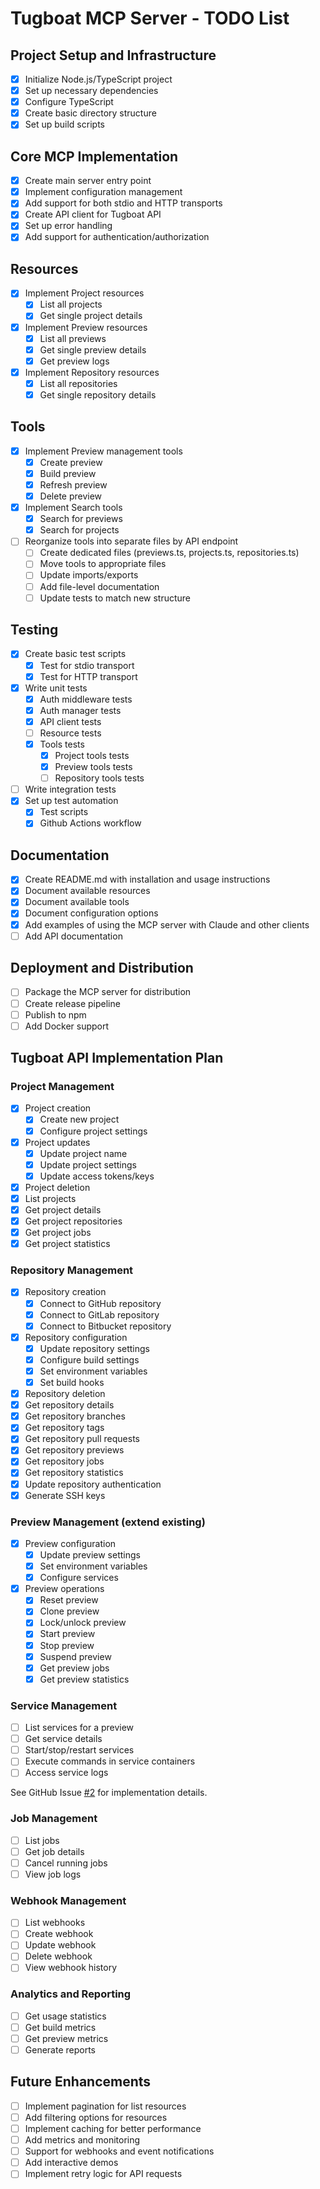 # Tugboat MCP Server - TODO List

## Project Setup and Infrastructure

- [x] Initialize Node.js/TypeScript project
- [x] Set up necessary dependencies
- [x] Configure TypeScript
- [x] Create basic directory structure
- [x] Set up build scripts

## Core MCP Implementation

- [x] Create main server entry point
- [x] Implement configuration management
- [x] Add support for both stdio and HTTP transports
- [x] Create API client for Tugboat API
- [x] Set up error handling
- [x] Add support for authentication/authorization

## Resources

- [x] Implement Project resources
  - [x] List all projects
  - [x] Get single project details
- [x] Implement Preview resources
  - [x] List all previews
  - [x] Get single preview details
  - [x] Get preview logs
- [x] Implement Repository resources
  - [x] List all repositories
  - [x] Get single repository details

## Tools

- [x] Implement Preview management tools
  - [x] Create preview
  - [x] Build preview
  - [x] Refresh preview
  - [x] Delete preview
- [x] Implement Search tools
  - [x] Search for previews
  - [x] Search for projects
- [ ] Reorganize tools into separate files by API endpoint
  - [ ] Create dedicated files (previews.ts, projects.ts, repositories.ts)
  - [ ] Move tools to appropriate files
  - [ ] Update imports/exports
  - [ ] Add file-level documentation
  - [ ] Update tests to match new structure

## Testing

- [x] Create basic test scripts
  - [x] Test for stdio transport
  - [x] Test for HTTP transport
- [x] Write unit tests
  - [x] Auth middleware tests
  - [x] Auth manager tests
  - [x] API client tests
  - [ ] Resource tests
  - [x] Tools tests
    - [x] Project tools tests
    - [x] Preview tools tests
    - [ ] Repository tools tests
- [ ] Write integration tests
- [x] Set up test automation
  - [x] Test scripts
  - [x] Github Actions workflow

## Documentation

- [x] Create README.md with installation and usage instructions
- [x] Document available resources
- [x] Document available tools
- [x] Document configuration options
- [x] Add examples of using the MCP server with Claude and other clients
- [ ] Add API documentation

## Deployment and Distribution

- [ ] Package the MCP server for distribution
- [ ] Create release pipeline
- [ ] Publish to npm
- [ ] Add Docker support

## Tugboat API Implementation Plan

### Project Management

- [x] Project creation
  - [x] Create new project
  - [x] Configure project settings
- [x] Project updates
  - [x] Update project name
  - [x] Update project settings
  - [x] Update access tokens/keys
- [x] Project deletion
- [x] List projects
- [x] Get project details
- [x] Get project repositories
- [x] Get project jobs
- [x] Get project statistics

### Repository Management

- [x] Repository creation
  - [x] Connect to GitHub repository
  - [x] Connect to GitLab repository
  - [x] Connect to Bitbucket repository
- [x] Repository configuration
  - [x] Update repository settings
  - [x] Configure build settings
  - [x] Set environment variables
  - [x] Set build hooks
- [x] Repository deletion
- [x] Get repository details
- [x] Get repository branches
- [x] Get repository tags
- [x] Get repository pull requests
- [x] Get repository previews
- [x] Get repository jobs
- [x] Get repository statistics
- [x] Update repository authentication
- [x] Generate SSH keys

### Preview Management (extend existing)

- [x] Preview configuration
  - [x] Update preview settings
  - [x] Set environment variables
  - [x] Configure services
- [x] Preview operations
  - [x] Reset preview
  - [x] Clone preview
  - [x] Lock/unlock preview
  - [x] Start preview
  - [x] Stop preview
  - [x] Suspend preview
  - [x] Get preview jobs
  - [x] Get preview statistics

### Service Management

- [ ] List services for a preview
- [ ] Get service details
- [ ] Start/stop/restart services
- [ ] Execute commands in service containers
- [ ] Access service logs

See GitHub Issue [#2](https://github.com/Lullabot/tugboat-mcp/issues/2) for implementation details.

### Job Management

- [ ] List jobs
- [ ] Get job details
- [ ] Cancel running jobs
- [ ] View job logs

### Webhook Management

- [ ] List webhooks
- [ ] Create webhook
- [ ] Update webhook
- [ ] Delete webhook
- [ ] View webhook history

### Analytics and Reporting

- [ ] Get usage statistics
- [ ] Get build metrics
- [ ] Get preview metrics
- [ ] Generate reports

## Future Enhancements

- [ ] Implement pagination for list resources
- [ ] Add filtering options for resources
- [ ] Implement caching for better performance
- [ ] Add metrics and monitoring
- [ ] Support for webhooks and event notifications
- [ ] Add interactive demos
- [ ] Implement retry logic for API requests
